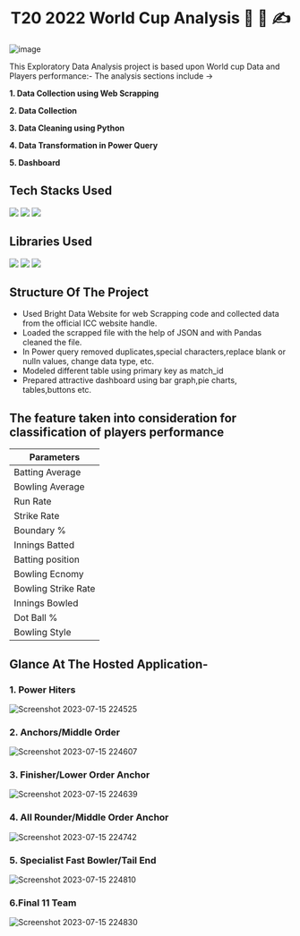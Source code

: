 <h1 align="center">
           T20 2022 World Cup Analysis 💬 📝 ✍️
</h1>

![image](https://user-images.githubusercontent.com/78029145/154792740-dadca757-5424-4e4c-af69-fc3a5055af3b.png)

This Exploratory Data Analysis project is based upon World cup Data and Players performance:- 
The analysis sections include ->

**1. Data Collection using Web Scrapping**

**2. Data Collection**

**3. Data Cleaning using Python**

**4. Data Transformation in Power Query**

**5. Dashboard**

## Tech Stacks Used

<img src="https://img.shields.io/badge/python%20-%2314354C.svg?&style=for-the-badge&logo=python&logoColor=white"/> <img src="https://img.shields.io/badge/Power BI%20-%2314354C.svg?&style=for-the-badge&logo=powerBI&logoColor=white"/>  <img src="https://img.shields.io/badge/Jupyter%20-%2314354C.svg?&style=for-the-badge&logo=jupyter&logoColor=white"/>




## Libraries Used

<img src="https://img.shields.io/badge/numpy%20-%2314354C.svg?&style=for-the-badge&logo=numpy&logoColor=white"/> <img src="https://img.shields.io/badge/pandas%20-%2314354C.svg?&style=for-the-badge&logo=pandas&logoColor=white"/> <img src="https://img.shields.io/badge/JSON%20-%2314354C.svg?&style=for-the-badge&logo=json&logoColor=white"/>

## Structure Of The Project

- Used Bright Data Website for web Scrapping code and collected data from the official ICC website handle.
- Loaded the scrapped file with the help of JSON and with Pandas cleaned the file.
- In Power query removed duplicates,special characters,replace blank or nulln values, change data type, etc.
- Modeled different table using primary key as match_id
- Prepared attractive dashboard using bar graph,pie charts, tables,buttons etc.

## The feature taken into consideration for classification of players performance

| Parameters| 
| - |
| Batting Average |
| Bowling Average |
| Run Rate | 
| Strike Rate| 
| Boundary % | 
| Innings Batted |
| Batting position | 
| Bowling Ecnomy|
| Bowling Strike Rate|
| Innings Bowled |
| Dot Ball % |
| Bowling Style | 

## Glance At The Hosted Application- 

### 1. Power Hiters
![Screenshot 2023-07-15 224525](https://github.com/Abhilokhande1603/T20-Cricket-Analysis2022/assets/94048021/c4c269eb-378f-4982-88b4-d10144f0a9d6)

### 2. Anchors/Middle Order
![Screenshot 2023-07-15 224607](https://github.com/Abhilokhande1603/T20-Cricket-Analysis2022/assets/94048021/b7585e8c-4987-4a2c-9f21-0ab0cf64fbe0)

### 3. Finisher/Lower Order Anchor
![Screenshot 2023-07-15 224639](https://github.com/Abhilokhande1603/T20-Cricket-Analysis2022/assets/94048021/d1c9c3f8-8e98-4eda-88d3-92d4c8ffbea9)


### 4. All Rounder/Middle Order Anchor

![Screenshot 2023-07-15 224742](https://github.com/Abhilokhande1603/T20-Cricket-Analysis2022/assets/94048021/286f4b89-87b3-440f-9b11-887a898ff8a8)


### 5. Specialist Fast Bowler/Tail End
![Screenshot 2023-07-15 224810](https://github.com/Abhilokhande1603/T20-Cricket-Analysis2022/assets/94048021/6a251e19-bd6d-4a08-96e1-c658d819ff5a)


### 6.Final 11 Team
![Screenshot 2023-07-15 224830](https://github.com/Abhilokhande1603/T20-Cricket-Analysis2022/assets/94048021/1957be63-3b3b-435f-9ade-2a0bfb2acc52)


